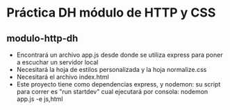 # Práctica DH módulo de HTTP y CSS
## modulo-http-dh

- Encontrará un archivo app.js desde donde se utiliza express para poner a escuchar un servidor local
- Necesitará la hoja de estilos personalizada y la hoja normalize.css
- Necesitará el archivo index.html
- Este proyecto tiene como dependencias express, y nodemon: su script para correr es "run startdev" cual ejecutará por consola: nodemon app.js -e js,html
